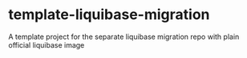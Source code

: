 # template-liquibase-migration
A template project for the separate liquibase migration repo with plain official liquibase image
